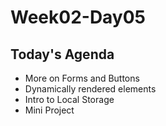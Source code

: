 # Week02-Day05

## Today's Agenda
- More on Forms and Buttons
- Dynamically rendered elements
- Intro to Local Storage
- Mini Project